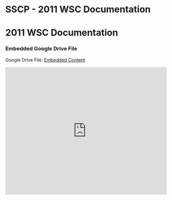 # SSCP - 2011 WSC Documentation

# 2011 WSC Documentation

[](https://drive.google.com/folderview?id=15tF8k5gC3rs-TxqNYyuOuZyjzqdcOjNL)

### Embedded Google Drive File

Google Drive File: [Embedded Content](https://drive.google.com/embeddedfolderview?id=15tF8k5gC3rs-TxqNYyuOuZyjzqdcOjNL#list)

<iframe width="100%" height="400" src="https://drive.google.com/embeddedfolderview?id=15tF8k5gC3rs-TxqNYyuOuZyjzqdcOjNL#list" frameborder="0"></iframe>

